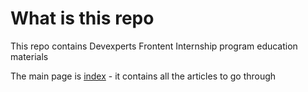 # What is this repo
This repo contains Devexperts Frontent Internship program education materials

The main page is [index](index.md) - it contains all the articles to go through